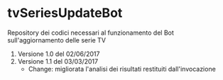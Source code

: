 # tvSeriesUpdateBot
Repository dei codici necessari al funzionamento del Bot sull'aggiornamento delle serie TV

<ol>
<li>Versione 1.0 del 02/06/2017</li>
<li>Versione 1.1 del 03/03/2017
  <ul>
  <li>Change: migliorata l'analisi dei risultati restituiti dall'invocazione</li>
  </ul>
</li>
<ol>
